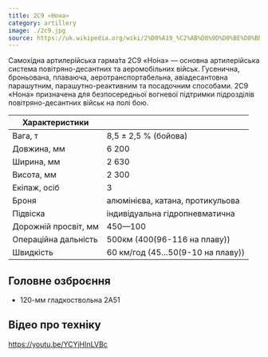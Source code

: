 ```yaml
---
title: 2С9 «Нона»
category: artillery
image: ./2c9.jpg
source: https://uk.wikipedia.org/wiki/2%D0%A19_%C2%AB%D0%9D%D0%BE%D0%BD%D0%B0%C2%BB
---
```


Самохі́дна артилері́йська гарма́та 2С9 «Но́на» — основна артилерійська система повітряно-десантних та аеромобільних військ. Гусенична, броньована, плаваюча, аеротранспортабельна, авіадесантовна парашутним, парашутно-реактивним та посадочним способами. 2С9 «Нона» призначена для безпосередньої вогневої підтримки підрозділів повітряно-десантних військ на полі бою.

| Характеристики       |                                  |
| -------------------- | -------------------------------- |
| Вага, т              | 8,5 ± 2,5 % (бойова)             |
| Довжина, мм          | 6 200                            |
| Ширина, мм           | 2 630                            |
| Висота, мм           | 2 300                            |
| Екіпаж, осіб         | 3                                |
| Броня                | алюмінієва, катана, протикульова |
| Підвіска             | індивідуальна гідропневматична   |
| Дорожній просвіт, мм | 450—100                          |
| Операційна дальність | 500км (400(96-116 на плаву))     |
| Швидкість            | 60 км/год (45…50(9-10 на плаву)) |

## Головне озброєння

-   120-мм гладкоствольна 2А51

## Відео про техніку

https://youtu.be/YCYjHInLVBc